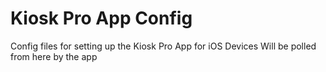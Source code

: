
# Kiosk Pro App Config

Config files for setting up the Kiosk Pro App for iOS Devices
Will be polled from here by the app
